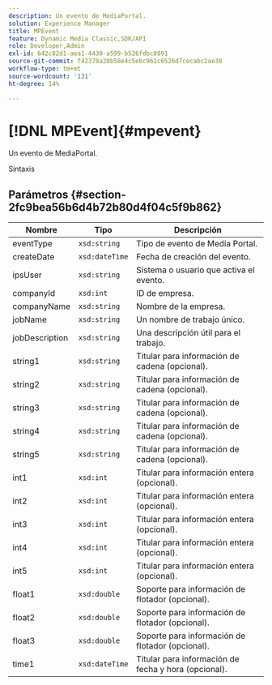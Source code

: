 ```yaml
---
description: Un evento de MediaPortal.
solution: Experience Manager
title: MPEvent
feature: Dynamic Media Classic,SDK/API
role: Developer,Admin
exl-id: 642c82d1-aea1-4430-a599-b526fdbc8091
source-git-commit: f42378a20b58e4c5ebc961c6526d7cecabc2ae38
workflow-type: tm+mt
source-wordcount: '131'
ht-degree: 14%

---
```


# [!DNL MPEvent]{#mpevent}

Un evento de MediaPortal.

Sintaxis

## Parámetros {#section-2fc9bea56b6d4b72b80d4f04c5f9b862}

| Nombre | Tipo | Descripción |
|---|---|---|
| eventType | `xsd:string` | Tipo de evento de Media Portal. |
| createDate | `xsd:dateTime` | Fecha de creación del evento. |
| ipsUser | `xsd:string` | Sistema o usuario que activa el evento. |
| companyId | `xsd:int` | ID de empresa. |
| companyName | `xsd:string` | Nombre de la empresa. |
| jobName | `xsd:string` | Un nombre de trabajo único. |
| jobDescription | `xsd:string` | Una descripción útil para el trabajo. |
| string1 | `xsd:string` | Titular para información de cadena (opcional). |
| string2 | `xsd:string` | Titular para información de cadena (opcional). |
| string3 | `xsd:string` | Titular para información de cadena (opcional). |
| string4 | `xsd:string` | Titular para información de cadena (opcional). |
| string5 | `xsd:string` | Titular para información de cadena (opcional). |
| int1 | `xsd:int` | Titular para información entera (opcional). |
| int2 | `xsd:int` | Titular para información entera (opcional). |
| int3 | `xsd:int` | Titular para información entera (opcional). |
| int4 | `xsd:int` | Titular para información entera (opcional). |
| int5 | `xsd:int` | Titular para información entera (opcional). |
| float1 | `xsd:double` | Soporte para información de flotador (opcional). |
| float2 | `xsd:double` | Soporte para información de flotador (opcional). |
| float3 | `xsd:double` | Soporte para información de flotador (opcional). |
| time1 | `xsd:dateTime` | Titular para información de fecha y hora (opcional). |
